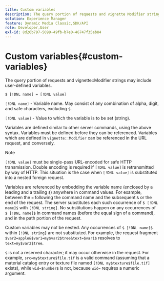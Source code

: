 ```yaml
---
title: Custom variables
description: The query portion of requests and vignette Modifier strings may include user-defined variables.
solution: Experience Manager
feature: Dynamic Media Classic,SDK/API
role: Developer,User
exl-id: 8d26b797-5099-49fb-b7e0-46747f35ab84
---
```

# Custom variables{#custom-variables}

The query portion of requests and vignette::Modifier strings may include user-defined variables.

 `$ [!DNL name] = [!DNL value]`

`[!DNL name]` - Variable name. May consist of any combination of alpha, digit, and safe characters, excluding `$`.

`[!DNL value]` - Value to which the variable is to be set (string).

Variables are defined similar to other server commands, using the above syntax. Variables must be defined before they can be referenced. Variables which are defined in `vignette::Modifier` can be referenced in the URL request, and conversely.

>[!NOTE]
>
>`[!DNL value]` must be single-pass URL-encoded for safe HTTP transmission. Double encoding is required if `[!DNL value]` is retransmitted by way of HTTP. This situation is the case when `[!DNL value]` is substituted into a nested foreign request.

Variables are referenced by embedding the variable name (enclosed by a leading and a trailing `$`) anywhere in command values. For example, between the `=`  following the command name and the subsequent `&` or the end of the request. The server substitutes each such occurrence of `$ [!DNL name]$` with `[!DNL string]`. No substitutions happen on any occurrences of `$ [!DNL name]$` in command names (before the equal sign of a command), and in the path portion of the request.

Custom variables may not be nested. Any occurrences of `$ [!DNL name]$` within `[!DNL string]` are not substituted. For example, the request fragment `$var2=apple&$var1=my$var2$tree&text=$var1$` resolves to `text=my$var2$tree`.

`$` is not a reserved character; it may occur otherwise in the request. For example, `src=my$texture$file.tif` is a valid command (assuming that a material catalog entry or texture file named `[!DNL my$texture$file.tif]` exists), while `wid=$number$` is not, because `wid=` requires a numeric argument.
